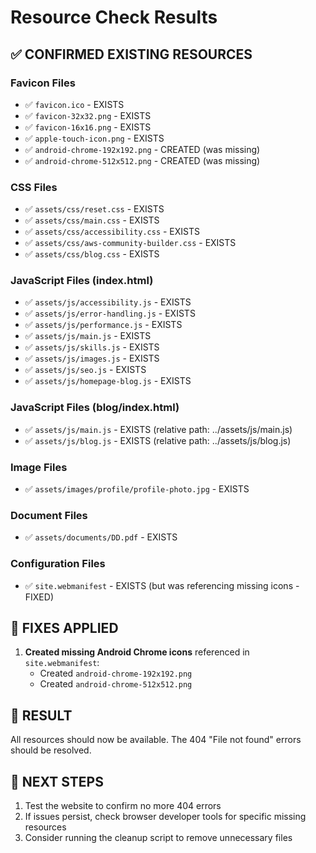 # Resource Check Results

## ✅ CONFIRMED EXISTING RESOURCES

### Favicon Files
- ✅ `favicon.ico` - EXISTS
- ✅ `favicon-32x32.png` - EXISTS  
- ✅ `favicon-16x16.png` - EXISTS
- ✅ `apple-touch-icon.png` - EXISTS
- ✅ `android-chrome-192x192.png` - CREATED (was missing)
- ✅ `android-chrome-512x512.png` - CREATED (was missing)

### CSS Files
- ✅ `assets/css/reset.css` - EXISTS
- ✅ `assets/css/main.css` - EXISTS
- ✅ `assets/css/accessibility.css` - EXISTS
- ✅ `assets/css/aws-community-builder.css` - EXISTS
- ✅ `assets/css/blog.css` - EXISTS

### JavaScript Files (index.html)
- ✅ `assets/js/accessibility.js` - EXISTS
- ✅ `assets/js/error-handling.js` - EXISTS
- ✅ `assets/js/performance.js` - EXISTS
- ✅ `assets/js/main.js` - EXISTS
- ✅ `assets/js/skills.js` - EXISTS
- ✅ `assets/js/images.js` - EXISTS
- ✅ `assets/js/seo.js` - EXISTS
- ✅ `assets/js/homepage-blog.js` - EXISTS

### JavaScript Files (blog/index.html)
- ✅ `assets/js/main.js` - EXISTS (relative path: ../assets/js/main.js)
- ✅ `assets/js/blog.js` - EXISTS (relative path: ../assets/js/blog.js)

### Image Files
- ✅ `assets/images/profile/profile-photo.jpg` - EXISTS

### Document Files
- ✅ `assets/documents/DD.pdf` - EXISTS

### Configuration Files
- ✅ `site.webmanifest` - EXISTS (but was referencing missing icons - FIXED)

## 🔧 FIXES APPLIED

1. **Created missing Android Chrome icons** referenced in `site.webmanifest`:
   - Created `android-chrome-192x192.png`
   - Created `android-chrome-512x512.png`

## 🎯 RESULT

All resources should now be available. The 404 "File not found" errors should be resolved.

## 📝 NEXT STEPS

1. Test the website to confirm no more 404 errors
2. If issues persist, check browser developer tools for specific missing resources
3. Consider running the cleanup script to remove unnecessary files
